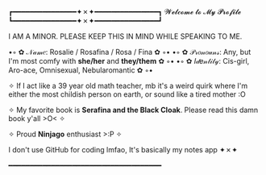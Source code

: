 ┏━━━━━━━━━━━━━━━✦✗✦━━━━━━━━━━━━━━━┓
                 𝓦𝓮𝓵𝓬𝓸𝓶𝓮 𝓽𝓸 𝓜𝔂 𝓟𝓻𝓸𝓯𝓲𝓵𝓮
┗━━━━━━━━━━━━━━━✦✗✦━━━━━━━━━━━━━━━┛

I AM A MINOR. PLEASE KEEP THIS IN MIND WHILE SPEAKING TO ME.

•◦ ✿ 𝒩𝒶𝓂𝑒: Rosalie / Rosafina / Rosa / Fina ✿ ◦•
•◦ ✿ 𝒫𝓇𝑜𝓃𝑜𝓊𝓃𝓈: Any, but I'm most comfy with **she/her** and **they/them** ✿ ◦•
•◦ ✿ 𝐼𝒹𝑒𝓃𝓉𝒾𝓉𝓎: Cis-girl, Aro-ace, Omnisexual, Nebularomantic ✿ ◦•

✧ If I act like a 39 year old math teacher, mb it's a weird quirk
where I'm either the most childish person on earth, or sound like a tired mother :O

✧ My favorite book is **Serafina and the Black Cloak**. Please read this damn book y'all >O< ✧

✧ Proud **Ninjago** enthusiast >:P ✧

I don't use GitHub for coding lmfao, It's basically my notes app ✦✗✦

━━━━━━━━━━━━━━━━━━━━━━━━━━━━━━━━━━━━
